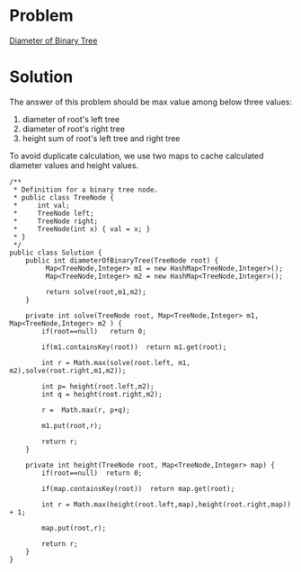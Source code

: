 # Problem
[Diameter of Binary Tree](https://leetcode.com/problems/diameter-of-binary-tree)
# Solution
The answer of this problem should be max value among below three values: 
1. diameter of root's left tree
2. diameter of root's right tree
3. height sum of root's left tree and right tree 

To avoid duplicate calculation, we use two maps to cache calculated diameter values and height values.
```
/**
 * Definition for a binary tree node.
 * public class TreeNode {
 *     int val;
 *     TreeNode left;
 *     TreeNode right;
 *     TreeNode(int x) { val = x; }
 * }
 */
public class Solution {
    public int diameterOfBinaryTree(TreeNode root) {
         Map<TreeNode,Integer> m1 = new HashMap<TreeNode,Integer>();
         Map<TreeNode,Integer> m2 = new HashMap<TreeNode,Integer>();
         
         return solve(root,m1,m2);
    }
    
    private int solve(TreeNode root, Map<TreeNode,Integer> m1, Map<TreeNode,Integer> m2 ) {
        if(root==null)   return 0;
        
        if(m1.containsKey(root))  return m1.get(root);
        
        int r = Math.max(solve(root.left, m1, m2),solve(root.right,m1,m2));
        
        int p= height(root.left,m2);
        int q = height(root.right,m2);
        
        r =  Math.max(r, p+q);
        
        m1.put(root,r);
        
        return r;
    }
    
    private int height(TreeNode root, Map<TreeNode,Integer> map) {
        if(root==null)  return 0;
        
        if(map.containsKey(root))  return map.get(root);
        
        int r = Math.max(height(root.left,map),height(root.right,map)) + 1;
        
        map.put(root,r);
        
        return r;
    }
}
```


